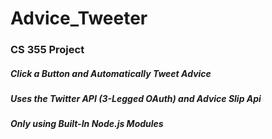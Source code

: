 # Advice_Tweeter
### CS 355 Project

##### Click a Button and Automatically Tweet Advice
##### Uses the Twitter API (3-Legged OAuth) and Advice Slip Api
##### Only using Built-In Node.js Modules
